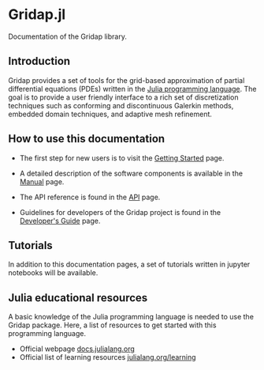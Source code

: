 # Gridap.jl

Documentation of the Gridap library.

## Introduction

Gridap provides a set of tools for the grid-based approximation of
partial differential equations (PDEs) written in the
[Julia programming language](https://julialang.org/).
The goal is to provide a user friendly interface to a
rich set of discretization techniques such as
conforming and discontinuous Galerkin methods,
embedded domain techniques, and adaptive mesh refinement.

## How to use this documentation

* The first step for new users is to visit the [Getting Started](@ref) page.

* A detailed description of the software components is available in the [Manual](@ref) page.

* The API reference is found in the [API](@ref) page.

* Guidelines for developers of the Gridap project is found in the [Developer's Guide](@ref) page.

## Tutorials

In addition to this documentation pages, a set of tutorials written in jupyter notebooks will be available.

## Julia educational resources

A basic knowledge of the Julia programming language is needed to use the Gridap package.
Here, a list of resources to get started with this programming language.

* Official webpage [docs.julialang.org](https://docs.julialang.org/)
* Official list of learning resources [julialang.org/learning](https://julialang.org/learning/)



